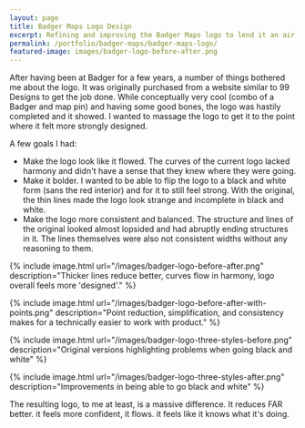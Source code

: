 ```yaml
---
layout: page
title: Badger Maps Logo Design
excerpt: Refining and improving the Badger Maps logo to lend it an air of credibility
permalink: /portfolio/badger-maps/badger-maps-logo/
featured-image: images/badger-logo-before-after.png
---
```


After having been at Badger for a few years, a number of things bothered me about the logo. It was originally purchased from a website similar to 99 Designs to get the job done. While conceptually very cool (combo of a Badger and map pin) and having some good bones, the logo was hastily completed and it showed. I wanted to massage the logo to get it to the point where it felt more strongly designed. 

A few goals I had:

- Make the logo look like it flowed. The curves of the current logo lacked harmony and didn't have a sense that they knew where they were going.
- Make it bolder. I wanted to be able to flip the logo to a black and white form (sans the red interior) and for it to still feel strong. With the original, the thin lines made the logo look strange and incomplete in black and white.
- Make the logo more consistent and balanced. The structure and lines of the original looked almost lopsided and had abruptly ending structures in it. The lines themselves were also not consistent widths without any reasoning to them.

{% include image.html url="/images/badger-logo-before-after.png" description="Thicker lines reduce better, curves flow in harmony, logo overall feels more 'designed'." %}

{% include image.html url="/images/badger-logo-before-after-with-points.png" description="Point reduction, simplification, and consistency makes for a technically easier to work with product." %}

{% include image.html url="/images/badger-logo-three-styles-before.png" description="Original versions highlighting problems when going black and white" %}

{% include image.html url="/images/badger-logo-three-styles-after.png" description="Improvements in being able to go black and white" %}

The resulting logo, to me at least, is a massive difference. It reduces FAR better. it feels more confident, it flows. it feels like it knows what it's doing.